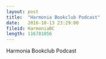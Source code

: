 ```yaml
---
layout: post
title:  "Harmonia Bookclub Podcast"
date:   2016-10-13 23:29:00
fileid: HarmoniaBC
length: 116781056
---
```


Harmonia Bookclub Podcast
